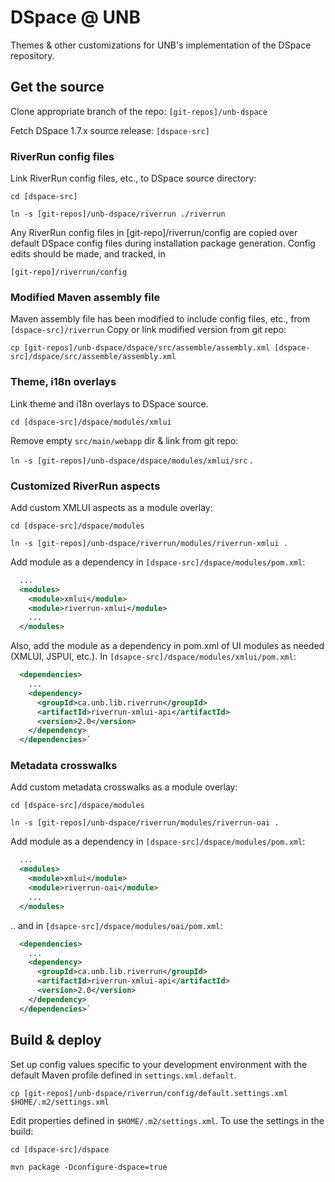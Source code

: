 # DSpace @ UNB

Themes & other customizations for UNB's implementation of the DSpace repository.

## Get the source

Clone appropriate branch of the repo: `[git-repos]/unb-dspace`

Fetch DSpace 1.7.x source release: `[dspace-src]`

### RiverRun config files

Link RiverRun config files, etc., to DSpace source directory:

`cd [dspace-src]`

`ln -s [git-repos]/unb-dspace/riverrun ./riverrun`

Any RiverRun config files in [git-repo]/riverrun/config are copied over default
DSpace config files during installation package generation. Config edits should
be made, and tracked, in
 
`[git-repo]/riverrun/config`

### Modified Maven assembly file

Maven assembly file has been modified to include config files, etc., from `[dspace-src]/riverrun`
Copy or link modified version from git repo:

`cp [git-repos]/unb-dspace/dspace/src/assemble/assembly.xml [dspace-src]/dspace/src/assemble/assembly.xml`

### Theme, i18n overlays

Link theme and i18n overlays to DSpace source.

`cd [dspace-src]/dspace/modules/xmlui`

Remove empty `src/main/webapp` dir & link from git repo:

`ln -s [git-repos]/unb-dspace/dspace/modules/xmlui/src` .

### Customized RiverRun aspects

Add custom XMLUI aspects as a module overlay:

`cd [dspace-src]/dspace/modules`

`ln -s [git-repos]/unb-dspace/riverrun/modules/riverrun-xmlui .`

Add module as a dependency in `[dspace-src]/dspace/modules/pom.xml`:
```xml
  ...
  <modules>
    <module>xmlui</module>
    <module>riverrun-xmlui</module>
    ...
  </modules>
```

Also, add the module as a dependency in pom.xml of UI modules as needed (XMLUI, JSPUI, etc.).
In `[dsapce-src]/dspace/modules/xmlui/pom.xml`:

```xml  
  <dependencies>
    ... 
    <dependency>
      <groupId>ca.unb.lib.riverrun</groupId>
      <artifactId>riverrun-xmlui-api</artifactId>
      <version>2.0</version>
    </dependency>
  </dependencies>`
```

### Metadata crosswalks

Add custom metadata crosswalks as a module overlay:

`cd [dspace-src]/dspace/modules`

`ln -s [git-repos]/unb-dspace/riverrun/modules/riverrun-oai .`

Add module as a dependency in `[dspace-src]/dspace/modules/pom.xml`:

```xml
  ...
  <modules>
    <module>xmlui</module>
    <module>riverrun-oai</module>
    ...
  </modules>
```

.. and in `[dsapce-src]/dspace/modules/oai/pom.xml`:

```xml  
  <dependencies>
    ... 
    <dependency>
      <groupId>ca.unb.lib.riverrun</groupId>
      <artifactId>riverrun-xmlui-api</artifactId>
      <version>2.0</version>
    </dependency>
  </dependencies>`
```

## Build & deploy

Set up config values specific to your development environment with the default Maven profile defined in `settings.xml.default`.  

`cp [git-repos]/unb-dspace/riverrun/config/default.settings.xml $HOME/.m2/settings.xml`

Edit properties defined in `$HOME/.m2/settings.xml`.  To use the settings in the build:

`cd [dspace-src]/dspace`

`mvn package -Dconfigure-dspace=true`


